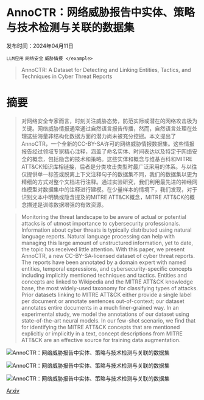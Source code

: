 # AnnoCTR：网络威胁报告中实体、策略与技术检测与关联的数据集

发布时间：2024年04月11日

`LLM应用` `网络安全` `威胁情报
</example>`

> AnnoCTR: A Dataset for Detecting and Linking Entities, Tactics, and Techniques in Cyber Threat Reports

# 摘要

> 对网络安全专家而言，时刻关注威胁态势，防范实际或潜在的网络攻击极为关键。网络威胁情报通常通过自然语言报告传播，然而，自然语言处理在处理这些海量非结构化数据方面的潜力尚未被充分挖掘。本文提出了AnnoCTR，一个全新的CC-BY-SA许可的网络威胁情报数据集。这些情报报告经过领域专家精心注释，涵盖了命名实体、时间表达以及特定于网络安全的概念，包括隐含的技术和策略。这些实体和概念与维基百科和MITRE ATT&CK知识库相链接，后者是分类攻击类型时最广泛采用的体系。与以往仅提供单一标签或脱离上下文注释句子的数据集不同，我们的数据集以更为精细的方式对整个文档进行注释。通过实验研究，我们利用最先进的神经网络模型对数据集中的注释进行建模。在少量样本的情境下，我们发现，对于识别文本中明确或隐含提及的MITRE ATT&CK概念，MITRE ATT&CK的概念描述是训练数据增强的有效资源。

> Monitoring the threat landscape to be aware of actual or potential attacks is of utmost importance to cybersecurity professionals. Information about cyber threats is typically distributed using natural language reports. Natural language processing can help with managing this large amount of unstructured information, yet to date, the topic has received little attention. With this paper, we present AnnoCTR, a new CC-BY-SA-licensed dataset of cyber threat reports. The reports have been annotated by a domain expert with named entities, temporal expressions, and cybersecurity-specific concepts including implicitly mentioned techniques and tactics. Entities and concepts are linked to Wikipedia and the MITRE ATT&CK knowledge base, the most widely-used taxonomy for classifying types of attacks. Prior datasets linking to MITRE ATT&CK either provide a single label per document or annotate sentences out-of-context; our dataset annotates entire documents in a much finer-grained way. In an experimental study, we model the annotations of our dataset using state-of-the-art neural models. In our few-shot scenario, we find that for identifying the MITRE ATT&CK concepts that are mentioned explicitly or implicitly in a text, concept descriptions from MITRE ATT&CK are an effective source for training data augmentation.

![AnnoCTR：网络威胁报告中实体、策略与技术检测与关联的数据集](../../../paper_images/2404.07765/mitre.png)

![AnnoCTR：网络威胁报告中实体、策略与技术检测与关联的数据集](../../../paper_images/2404.07765/x1.png)

![AnnoCTR：网络威胁报告中实体、策略与技术检测与关联的数据集](../../../paper_images/2404.07765/x2.png)

[Arxiv](https://arxiv.org/abs/2404.07765)